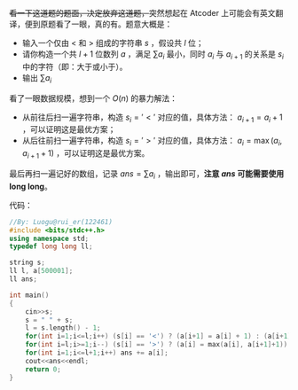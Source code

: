 ~~看一下这道题的题面，决定放弃这道题，~~突然想起在 $\text{Atcoder}$ 上可能会有英文翻译，便到原题看了一眼，真的有。题意大概是：

- 输入一个仅由 $\lt$ 和 $\gt$ 组成的字符串 $s$ ，假设共 $l$ 位；
- 请你构造一个共 $l+1$ 位数列 $a$ ，满足 $\sum a_i$ 最小，同时 $a_i$ 与 $a_{i+1}$ 的关系是 $s_i$ 中的字符（即：大于或小于）。
- 输出 $\sum a_i$

看了一眼数据规模，想到一个 $O(n)$ 的暴力解法：

- 从前往后扫一遍字符串，构造 $s_i='\lt'$ 对应的值，具体方法： $a_{i+1}=a_i+1$ ，可以证明这是最优方案；
- 从后往前扫一遍字符串，构造 $s_i='\gt'$ 对应的值，具体方法： $a_i=\max(a_i, a_{i+1}+1)$ ，可以证明这是最优方案。

最后再扫一遍记好的数组，记录 $ans=\sum a_i$ ，输出即可，**注意 $ans$ 可能需要使用 $\text{long long}$**。

代码：

```cpp
//By: Luogu@rui_er(122461)
#include <bits/stdc++.h>
using namespace std;
typedef long long ll;

string s;
ll l, a[500001];
ll ans; 

int main()
{
	cin>>s;
	s = " " + s;
	l = s.length() - 1;
	for(int i=1;i<=l;i++) (s[i] == '<') ? (a[i+1] = a[i] + 1) : (a[i+1]);
	for(int i=l;i>=1;i--) (s[i] == '>') ? (a[i] = max(a[i], a[i+1]+1)) : (a[i]);
	for(int i=1;i<=l+1;i++) ans += a[i];
	cout<<ans<<endl;
	return 0;
}
```